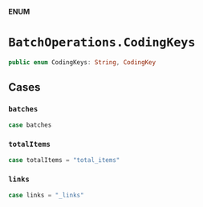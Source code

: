 **ENUM**

# `BatchOperations.CodingKeys`

```swift
public enum CodingKeys: String, CodingKey
```

## Cases
### `batches`

```swift
case batches
```

### `totalItems`

```swift
case totalItems = "total_items"
```

### `links`

```swift
case links = "_links"
```

